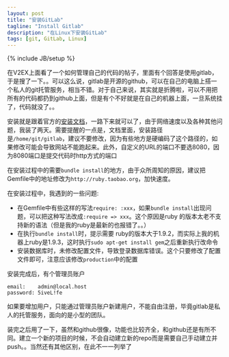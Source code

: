 ```yaml
---
layout: post
title: "安装GitLab"
tagline: "Install Gitlab"
description: "在Linux下安装GitLab"
tags: [git, GitLab, Linux]
---
```

{% include JB/setup %}

在V2EX上面看了一个如何管理自己的代码的帖子，里面有个回答是使用gitlab，于是搜了一下。。可以这么说，gitlab是开源的github，可以在自己的电脑上搭一个私人的git托管服务，相当不错。对于自己来说，其实就是折腾啦，可以不用把所有的代码都扔到github上面，但是有个不好就是在自己的机器上面，一旦系统挂了，代码就没了。。

安装就是跟着官方的[安装文档][]，一路下来就可以了，由于网络速度以及各种其他问题，我装了两天。需要提醒的一点是，文档里面，安装路径是`/home/git/gitlab`，建议不要修改，因为有些地方是硬编码了这个路径的，如果修改可能会导致网站不能跑起来。此外，自定义的URL的端口不要选8080，因为8080端口是提交代码时http方式的端口

在安装过程中的需要`bundle install`的地方，由于众所周知的原因，建议把Gemfile中的地址修改为`http://ruby.taobao.org`，加快速度。

在安装过程中，我遇到的一些问题:

* 在Gemfile中有些这样的写法`require: :xxx`，如果`bundle install`出现问题，可以把这种写法改成`:require => xxx`。这个原因是ruby 的版本太老不支持新的语法（但是我的ruby是最新的也报错了。。）
* 在执行`bundle install`时，提示需要 ruby的版本大于1.9.2，而实际上我的机器上ruby是1.9.3，这时执行`sudo apt-get install gem`之后重新执行改命令
* 安装数据库时，未修改配置文件，导致登录数据库错误。这个只要修改了配置文件即可，注意应该修改`production`中的配置

安装完成后，有个管理员账户

    email:    admin@local.host
    password: 5iveL!fe
    
如果要增加用户，只能通过管理员账户新建用户，不能自由注册，毕竟gitlab是私人的托管服务，面向的是小型的团队。

装完之后用了一下，虽然和github很像，功能也比较齐全，和github还是有所不同。建立一个新的项目的时候，不会自动建立新的repo而是需要自己手动建立并push。。当然还有其他区别，在此不一一列举了

[安装文档]: https://github.com/gitlabhq/gitlabhq/blob/5-0-stable/doc/install/installation.md


